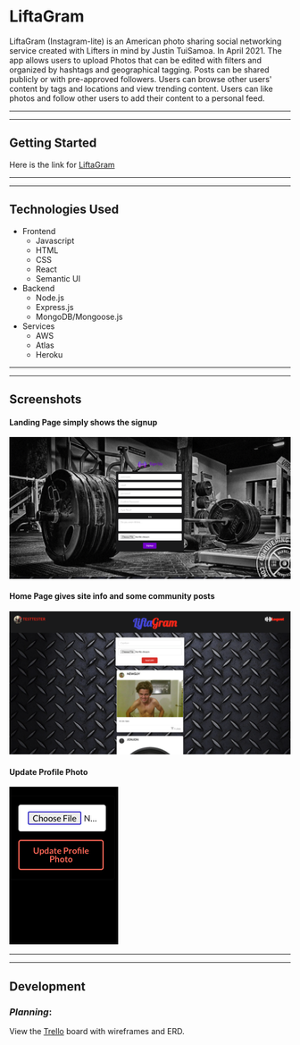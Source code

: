 # LiftaGram

LiftaGram (Instagram-lite) is an American photo sharing social networking service created with Lifters in mind by Justin TuiSamoa. In April 2021. The app allows users to upload Photos that can be edited with filters and organized by hashtags and geographical tagging. Posts can be shared publicly or with pre-approved followers. Users can browse other users' content by tags and locations and view trending content. Users can like photos and follow other users to add their content to a personal feed.








---
---

## Getting Started  
Here is the link for
[LiftaGram](https://sheetmusicmaker.herokuapp.com/)  

---
---

## Technologies Used  
* Frontend
  * Javascript
  * HTML
  * CSS
  * React
  * Semantic UI
* Backend
  * Node.js
  * Express.js
  * MongoDB/Mongoose.js
* Services
  * AWS
  * Atlas
  * Heroku

---
---
## Screenshots

#### Landing Page simply shows the signup
![Landing Page](./public/signupPage.png) 
#### Home Page gives site info and some community posts
![Home Page](./public/feedPage.png) 
#### Update Profile Photo
![Update Profile Picture](./public/updatePhoto.png) 
 

---
---
## Development  
### *Planning*:  
View the 
[Trello](https://trello.com/b/IpP1CjSF/sheet-music) board with wireframes and ERD. 
